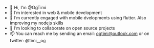 - 👋 Hi, I’m @OgTimi
- 👀 I’m interested in web & mobile development
- 🌱 I’m currently engaged with mobile dvelopments using flutter. Also improving my nodejs skills
- 💞️ I’m looking to collaborate on open source projects
- 📫 You can reach me by sending an email: ogtimi@outlook.com or on twitter: @timi__og

<!---
OgTimi/OgTimi is a ✨ special ✨ repository because its `README.md` (this file) appears on your GitHub profile.
You can click the Preview link to take a look at your changes.
--->
